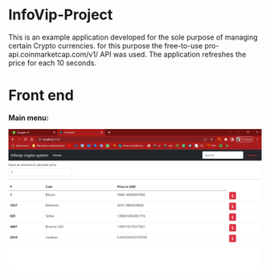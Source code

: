 # InfoVip-Project

This is an example application developed for the sole purpose of managing certain Crypto currencies. for this purpose the free-to-use pro-api.coinmarketcap.com/v1/ API was used.
The application refreshes the price for each 10 seconds.
# Front end

<b> Main menu: </b>

![alt text](https://github.com/tomastraini/InfoVip-Project/blob/main/Screenshots/Screen1.png?raw=true)
